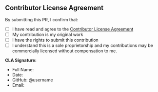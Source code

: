 ## Contributor License Agreement

By submitting this PR, I confirm that:

- [ ] I have read and agree to the [Contributor License Agreement](../CLA.md)
- [ ] My contribution is my original work
- [ ] I have the rights to submit this contribution
- [ ] I understand this is a sole proprietorship and my contributions 
may be commercially licensed without compensation to me.

**CLA Signature:**
- Full Name: 
- Date: 
- GitHub: @username
- Email: 